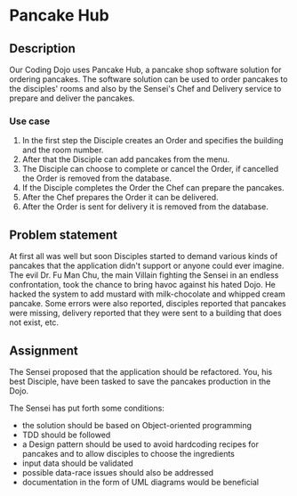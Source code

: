 # Pancake Hub

## Description
Our Coding Dojo uses Pancake Hub, a pancake shop software solution for ordering pancakes.
The software solution can be used to order pancakes to the disciples' rooms and also
by the Sensei's Chef and Delivery service to prepare and deliver the pancakes.

### Use case
1. In the first step the Disciple creates an Order and specifies the building and the room number.
2. After that the Disciple can add pancakes from the menu.
3. The Disciple can choose to complete or cancel the Order, if cancelled the Order is removed from the database.
4. If the Disciple completes the Order the Chef can prepare the pancakes.
5. After the Chef prepares the Order it can be delivered.
6. After the Order is sent for delivery it is removed from the database.

## Problem statement
At first all was well but soon Disciples started to demand various kinds of pancakes that the application
didn't support or anyone could ever imagine.
The evil Dr. Fu Man Chu, the main Villain fighting the Sensei in an endless confrontation, took the chance
to bring havoc against his hated Dojo.
He hacked the system to add mustard with milk-chocolate and whipped cream pancake.
Some errors were also reported, disciples reported that pancakes were missing, delivery reported that they were
sent to a building that does not exist, etc.

## Assignment
The Sensei proposed that the application should be refactored. You, his best Disciple, have been tasked
to save the pancakes production in the Dojo.

The Sensei has put forth some conditions:
- the solution should be based on Object-oriented programming
- TDD should be followed
- a Design pattern should be used to avoid hardcoding recipes for pancakes and to allow disciples to choose the ingredients
- input data should be validated
- possible data-race issues should also be addressed
- documentation in the form of UML diagrams would be beneficial